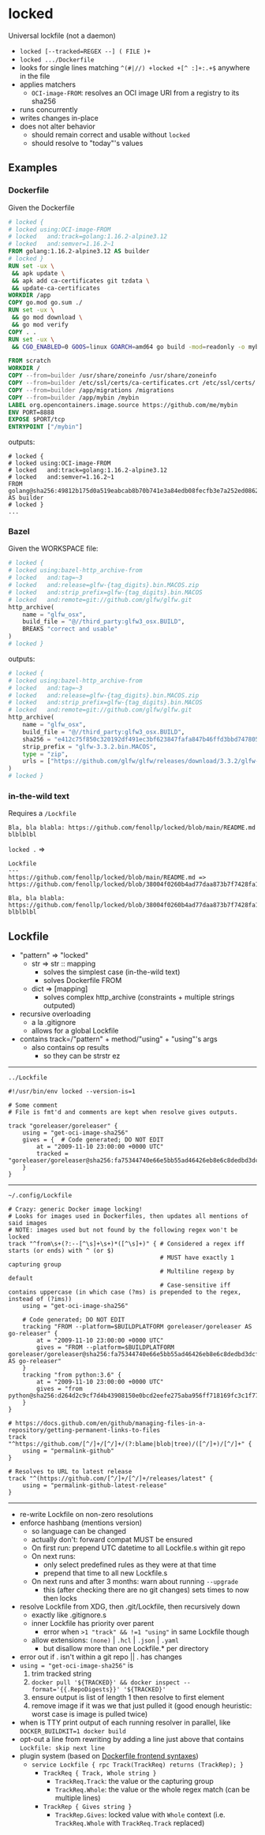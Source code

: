 # locked
Universal lockfile (not a daemon)

* `locked [--tracked=REGEX --] ( FILE )+`
* `locked .../Dockerfile`
* looks for single lines matching `^(#|//) +locked +[^ :]+:.+$` anywhere in the file
* applies matchers
	* `OCI-image-FROM`: resolves an OCI image URI from a registry to its sha256
* runs concurrently
* writes changes in-place
* does not alter behavior
	* should remain correct and usable without `locked`
	* should resolve to "today"'s values

## Examples

### Dockerfile
Given the Dockerfile
```dockerfile
# locked {
# locked using:OCI-image-FROM
# locked   and:track=golang:1.16.2-alpine3.12
# locked   and:semver=1.16.2~1
FROM golang:1.16.2-alpine3.12 AS builder
# locked }
RUN set -ux \
 && apk update \
 && apk add ca-certificates git tzdata \
 && update-ca-certificates
WORKDIR /app
COPY go.mod go.sum ./
RUN set -ux \
 && go mod download \
 && go mod verify
COPY . .
RUN set -ux \
 && CGO_ENABLED=0 GOOS=linux GOARCH=amd64 go build -mod=readonly -o mybin -ldflags '-s -w'

FROM scratch
WORKDIR /
COPY --from=builder /usr/share/zoneinfo /usr/share/zoneinfo
COPY --from=builder /etc/ssl/certs/ca-certificates.crt /etc/ssl/certs/
COPY --from=builder /app/migrations /migrations
COPY --from=builder /app/mybin /mybin
LABEL org.opencontainers.image.source https://github.com/me/mybin
ENV PORT=8888
EXPOSE $PORT/tcp
ENTRYPOINT ["/mybin"]
```
outputs:
```
# locked {
# locked using:OCI-image-FROM
# locked   and:track=golang:1.16.2-alpine3.12
# locked   and:semver=1.16.2~1
FROM golang@sha256:49812b175d0a519eabcab8b70b741e3a84edb08fecfb3e7a252ed08626b13c48 AS builder
# locked }
...
```

### Bazel
Given the WORKSPACE file:
```python
# locked {
# locked using:bazel-http_archive-from
# locked   and:tag=~3
# locked   and:release=glfw-{tag_digits}.bin.MACOS.zip
# locked   and:strip_prefix=glfw-{tag_digits}.bin.MACOS
# locked   and:remote=git://github.com/glfw/glfw.git
http_archive(
    name = "glfw_osx",
    build_file = "@//third_party:glfw3_osx.BUILD",
    BREAKS "correct and usable"
)
# locked }
```
outputs:
```python
# locked {
# locked using:bazel-http_archive-from
# locked   and:tag=~3
# locked   and:release=glfw-{tag_digits}.bin.MACOS.zip
# locked   and:strip_prefix=glfw-{tag_digits}.bin.MACOS
# locked   and:remote=git://github.com/glfw/glfw.git
http_archive(
    name = "glfw_osx",
    build_file = "@//third_party:glfw3_osx.BUILD",
    sha256 = "e412c75f850c320192df491ec3bf623847fafa847b46ffd3bbd7478057148f5a",
    strip_prefix = "glfw-3.3.2.bin.MACOS",
    type = "zip",
    urls = ["https://github.com/glfw/glfw/releases/download/3.3.2/glfw-3.3.2.bin.MACOS.zip"],
)
# locked }
```

### in-the-wild text
Requires a `/Lockfile`
```
Bla, bla blabla: https://github.com/fenollp/locked/blob/main/README.md
blblblbl
```
`locked .` =>
```
Lockfile
---
https://github.com/fenollp/locked/blob/main/README.md => https://github.com/fenollp/locked/blob/38004f0260b4ad77daa873b7f7428fa151771a0d/README.md
```
```
Bla, bla blabla: https://github.com/fenollp/locked/blob/38004f0260b4ad77daa873b7f7428fa151771a0d/README.md
blblblbl
```

## Lockfile
* "pattern" => "locked"
    * str => str :: mapping
        * solves the simplest case (in-the-wild text)
        * solves Dockerfile FROM
    * dict => [mapping]
        * solves complex http_archive (constraints + multiple strings outputed)
* recursive overloading
    * a la .gitignore
    * allows for a global Lockfile
* contains track=/"pattern" + method/"using" + "using"'s args
    * also contains op results
        * so they can be strstr ez

---
`../Lockfile`
```hcl
#!/usr/bin/env locked --version-is=1

# Some comment
# File is fmt'd and comments are kept when resolve gives outputs.

track "goreleaser/goreleaser" {
    using = "get-oci-image-sha256"
    gives = {  # Code generated; DO NOT EDIT
        at = "2009-11-10 23:00:00 +0000 UTC"
        tracked = "goreleaser/goreleaser@sha256:fa75344740e66e5bb55ad46426eb8e6c8dedbd3dcfa15ec1c41897b143214ae2"
    }
}
```
---
`~/.config/Lockfile`
```hcl
# Crazy: generic Docker image locking!
# Looks for images used in Dockerfiles, then updates all mentions of said images
# NOTE: images used but not found by the following regex won't be locked
track "^from\s+(?:--[^\s]+\s+)*([^\s]+)" { # Considered a regex iff starts (or ends) with ^ (or $)
                                           # MUST have exactly 1 capturing group
                                           # Multiline regexp by default
                                           # Case-sensitive iff contains uppercase (in which case (?ms) is prepended to the regex, instead of (?ims))
    using = "get-oci-image-sha256"

    # Code generated; DO NOT EDIT
    tracking "FROM --platform=$BUILDPLATFORM goreleaser/goreleaser AS go-releaser" {
        at = "2009-11-10 23:00:00 +0000 UTC"
        gives = "FROM --platform=$BUILDPLATFORM goreleaser/goreleaser@sha256:fa75344740e66e5bb55ad46426eb8e6c8dedbd3dcfa15ec1c41897b143214ae2 AS go-releaser"
    }
    tracking "from python:3.6" {
        at = "2009-11-10 23:00:00 +0000 UTC"
        gives = "from python@sha256:d264d2c9cf7d4b43908150e0bcd2eefe275aba956ff718169fc3c1f7727a0d0a"
    }
}

# https://docs.github.com/en/github/managing-files-in-a-repository/getting-permanent-links-to-files
track "^https://github.com/[^/]+/[^/]+/(?:blame|blob|tree)/([^/]+)/[^/]+" {
    using = "permalink-github"
}

# Resolves to URL to latest release
track "^(https://github.com/[^/]+/[^/]+/releases/latest" {
    using = "permalink-github-latest-release"
}
```
---
* re-write Lockfile on non-zero resolutions
* enforce hashbang (mentions version)
    * so language can be changed
    * actually don't: forward compat MUST be ensured
    * On first run: prepend UTC datetime to all Lockfile.s within git repo
    * On next runs:
        * only select predefined rules as they were at that time
        * prepend that time to all new Lockfile.s
    * On next runs and after 3 months: warn about running `--upgrade`
        * this (after checking there are no git changes) sets times to now then locks
* resolve Lockfile from XDG, then .git/Lockfile, then recursively down
    * exactly like .gitignore.s
    * inner Lockfile has priority over parent
        * error when `>1 "track" && !=1 "using"` in same Lockfile though
    * allow extensions: `(none)` | `.hcl` | `.json` | `.yaml`
        * but disallow more than one Lockfile.* per directory
* error out if . isn't within a git repo || . has changes
* `using = "get-oci-image-sha256"` is
    1. trim tracked string
    1. `docker pull '${TRACKED}' && docker inspect --format='{{.RepoDigests}}' '${TRACKED}'`
    1. ensure output is list of length 1 then resolve to first element
    1. remove image if it was we that just pulled it (good enough heuristic: worst case is image is pulled twice)
* when is TTY print output of each running resolver in parallel, like `DOCKER_BUILDKIT=1 docker build`
* opt-out a line from rewriting by adding a line just above that contains `Lockfile: skip next line`
* plugin system (based on [Dockerfile frontend syntaxes](https://github.com/moby/buildkit/blob/4eca10a46c7f309582e60dcc52b54fe7a5c7e3d2/frontend/dockerfile/docs/syntax.md))
    * `service Lockfile { rpc Track(TrackReq) returns (TrackRep); }`
        * `TrackReq { Track, Whole string }`
            * `TrackReq.Track`: the value or the capturing group
            * `TrackReq.Whole`: the value or the whole regex match (can be multiple lines)
        * `TrackRep { Gives string }`
            * `TrackRep.Gives`: locked value with `Whole` context (i.e. `TrackReq.Whole` with `TrackReq.Track` replaced)

